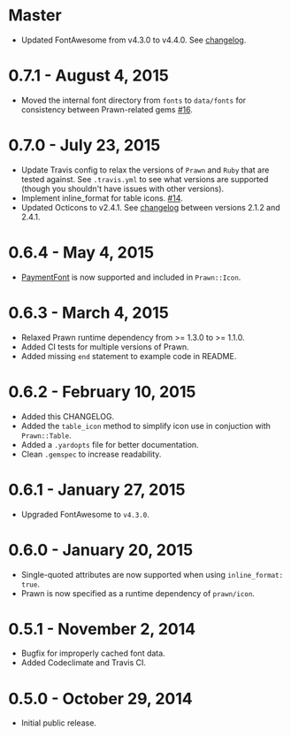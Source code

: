 # Master

- Updated FontAwesome from v4.3.0 to v4.4.0. See [changelog](http://fontawesome.io/icons#new).

# 0.7.1 - August 4, 2015

- Moved the internal font directory from `fonts` to `data/fonts` for consistency between Prawn-related gems [#16](https://github.com/jessedoyle/prawn-icon/issues/16).

# 0.7.0 - July 23, 2015

- Update Travis config to relax the versions of `Prawn` and `Ruby` that are tested against. See `.travis.yml` to see what versions are supported (though you shouldn't have issues with other versions).
- Implement inline_format for table icons. [#14](https://github.com/jessedoyle/prawn-icon/pull/14).
- Updated Octicons to v2.4.1. See [changelog](https://github.com/github/octicons/releases/) between versions 2.1.2 and 2.4.1.

# 0.6.4 - May 4, 2015

- [PaymentFont](http://paymentfont.io) is now supported and included in `Prawn::Icon`.

# 0.6.3 - March 4, 2015

- Relaxed Prawn runtime dependency from >= 1.3.0 to >= 1.1.0.
- Added CI tests for multiple versions of Prawn.
- Added missing `end` statement to example code in README.

# 0.6.2 - February 10, 2015

- Added this CHANGELOG.
- Added the `table_icon` method to simplify icon use in conjuction with `Prawn::Table`.
- Added a `.yardopts` file for better documentation.
- Clean `.gemspec` to increase readability.

# 0.6.1 - January 27, 2015

- Upgraded FontAwesome to `v4.3.0`.

# 0.6.0 - January 20, 2015

- Single-quoted attributes are now supported when using `inline_format: true`.
- Prawn is now specified as a runtime dependency of `prawn/icon`.

# 0.5.1 - November 2, 2014

- Bugfix for improperly cached font data.
- Added Codeclimate and Travis CI.

# 0.5.0 - October 29, 2014

- Initial public release.